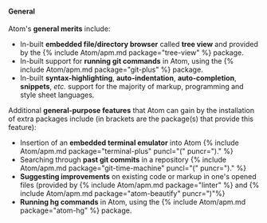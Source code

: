 #### General
Atom's **general merits** include:

* In-built **embedded file/directory browser** called **tree view** and provided by the {% include Atom/apm.md package="tree-view" %} package.
* In-built support for **running git commands** in Atom, using the {% include Atom/apm.md package="git-plus" %} package.
* In-built **syntax-highlighting**, **auto-indentation**, **auto-completion**, **snippets**, *etc.* support for the majority of markup, programming and style sheet languages.

Additional **general-purpose features** that Atom can gain by the installation of extra packages include (in brackets are the package(s) that provide this feature):

* Insertion of an **embedded terminal emulator** into Atom {% include Atom/apm.md package="terminal-plus" puncl="(" puncr=")." %}
* Searching through **past git commits** in a repository {% include Atom/apm.md package="git-time-machine" puncl="(" puncr=")." %}
* **Suggesting improvements** on existing code or markup in one's opened files (provided by {% include Atom/apm.md package="linter" %} and {% include Atom/apm.md package="atom-beautify" puncr=")"%}
* **Running hg commands** in Atom, using the {% include Atom/apm.md package="atom-hg" %} package.
